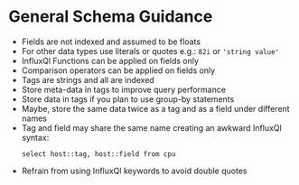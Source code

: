 # General Schema Guidance

* Fields are not indexed and assumed to be floats
* For other data types use literals or quotes e.g.: ```82i``` or ```'string value'```
* InfluxQl Functions can be applied on fields only
* Comparison operators can be applied on fields only
* Tags are strings and all are indexed
* Store meta-data in tags to improve query performance
* Store data in tags if you plan to use group-by statements
* Maybe, store the same data twice as a tag and as a field under different names
* Tag and field may share the same name creating an awkward InfluxQl syntax:
  ```
  select host::tag, host::field from cpu
  ```
 * Refrain from using InfluxQl keywords to avoid double quotes